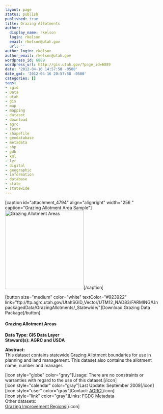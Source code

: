 ```yaml
---
layout: page
status: publish
published: true
title: Grazing Allotments
author:
  display_name: rkelson
  login: rkelson
  email: rkelson@utah.gov
  url: ''
author_login: rkelson
author_email: rkelson@utah.gov
wordpress_id: 6889
wordpress_url: http://gis.utah.gov/?page_id=6889
date: '2012-04-16 14:57:58 -0500'
date_gmt: '2012-04-16 20:57:58 -0500'
categories: []
tags:
- sgid
- Data
- utah
- gis
- map
- mapping
- dataset
- download
- agrc
- layer
- shapefile
- geodatabase
- metadata
- shp
- gdb
- kml
- lyr
- digital
- geographic
- information
- database
- state
- statewide
---
```

<p>[caption id="attachment_4794" align="alignright" width="256 " caption="Grazing Allotment Area Sample"]<img class="size-full wp-image-4794" title="map" src="http://gis.utah.gov/wp-content/uploads/GrazingAllotments.png" alt="Grazing Allotment Areas" width="256" height="256" />[/caption]</p>
<p>[button size="medium" color="white" textColor="#923922" link="ftp://ftp.agrc.utah.gov/UtahSGID_Vector/UTM12_NAD83/FARMING/UnpackagedData/GrazingAllotments/_Statewide/"]Download Grazing Data Package[/button]</p>
<h4><strong>Grazing Allotment Areas</h4>
<p></strong></p>
<p><strong>Data Type: GIS Data Layer</strong><br />
<strong>Steward(s): AGRC and USDA</strong></p>
<p><strong>Abstract:</strong><br />
This dataset contains statewide Grazing Allotment boundaries for use in planning and land management. This dataset also contains the allotment name, number and manager.</p>
<p>[icon style="globe" color="gray"]Usage: There are no constraints or warranties with regard to the use of this dataset.[/icon]<br />
[icon style="calendar" color="gray"]Last Update: September 2009[/icon]<br />
[icon style="user" color="gray"]Contact: <a href="mailto:agrc@utah.gov">AGRC</a>[/icon]<br />
[icon style="link" color="gray"]Links: <a href="ftp://ftp.agrc.utah.gov/SGID93_Vector/NAD83/MetadataHTML/">FGDC Metadata</a><br />
Other datasets:<br />
<a href="http://gis.utah.gov/data/farming/grazing-improvement-area/">Grazing Improvement Regions</a>[/icon] </p>
